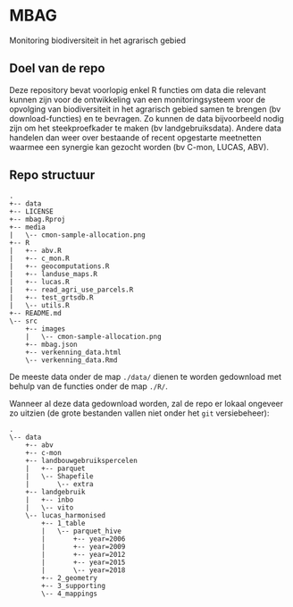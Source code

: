 # MBAG

Monitoring biodiversiteit in het agrarisch gebied

## Doel van de repo

Deze repository bevat voorlopig enkel R functies om data die relevant kunnen zijn voor de ontwikkeling van een monitoringsysteem voor de opvolging van biodiversiteit in het agrarisch gebied samen te brengen (bv download-functies) en te bevragen.
Zo kunnen de data bijvoorbeeld nodig zijn om het steekproefkader te maken (bv landgebruiksdata).
Andere data handelen dan weer over bestaande of recent opgestarte meetnetten waarmee een synergie kan gezocht worden (bv C-mon, LUCAS, ABV).


## Repo structuur


```
.
+-- data
+-- LICENSE
+-- mbag.Rproj
+-- media
|   \-- cmon-sample-allocation.png
+-- R
|   +-- abv.R
|   +-- c_mon.R
|   +-- geocomputations.R
|   +-- landuse_maps.R
|   +-- lucas.R
|   +-- read_agri_use_parcels.R
|   +-- test_grtsdb.R
|   \-- utils.R
+-- README.md
\-- src
    +-- images
    |   \-- cmon-sample-allocation.png
    +-- mbag.json
    +-- verkenning_data.html
    \-- verkenning_data.Rmd
```


De meeste data onder de map `./data/` dienen te worden gedownload met behulp van de functies onder de map `./R/`.

Wanneer al deze data gedownload worden, zal de repo er lokaal ongeveer zo uitzien (de grote bestanden vallen niet onder het `git` versiebeheer):

```
.
\-- data
    +-- abv
    +-- c-mon
    +-- landbouwgebruikspercelen
    |   +-- parquet
    |   \-- Shapefile
    |       \-- extra
    +-- landgebruik
    |   +-- inbo
    |   \-- vito
    \-- lucas_harmonised
        +-- 1_table
        |   \-- parquet_hive
        |       +-- year=2006
        |       +-- year=2009
        |       +-- year=2012
        |       +-- year=2015
        |       \-- year=2018
        +-- 2_geometry
        +-- 3_supporting
        \-- 4_mappings
```



